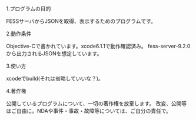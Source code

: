1.プログラムの目的

FESSサーバからJSONを取得、表示するためのプログラムです。

2.動作条件

Objective-Cで書かれています。xcode6.1.1で動作確認済み。
fess-server-9.2.0から出力されるJSONを想定しています。

3.使い方

xcodeでbuild(それは省略していいな？)。

4.著作権

公開しているプログラムについて、一切の著作権を放棄します。 改変、公開等はご自由に。NDAや事件・事故・故障等については、ご自分の責任で。
